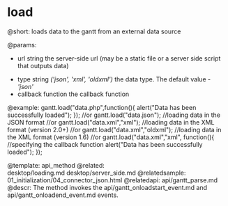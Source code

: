 load
=============
@short:	loads data to the gantt from an external data source

@params: 
- url	string  the server-side url (may be a static file or a server side script that outputs data)
* type	string	<i>('json', 'xml', 'oldxml')</i> the data type. The default value - <i>'json'</i>
* callback		function 	the callback function


@example: 
gantt.load("data.php",function(){
	alert("Data has been successfully loaded");
});
//or
gantt.load("data.json"); //loading data in the JSON format
//or
gantt.load("data.xml","xml"); //loading data in the XML format (version 2.0+)
//or
gantt.load("data.xml","oldxml"); //loading data in the XML format (version 1.6)
//or
gantt.load("data.xml","xml", function(){ //specifying the callback function 
	alert("Data has been successfully loaded");
});

@template:	api_method
@related:	
    desktop/loading.md
    desktop/server_side.md
@relatedsample:
	01_initialization/04_connector_json.html
@relatedapi:
	api/gantt_parse.md
@descr: 
The method invokes the api/gantt_onloadstart_event.md and api/gantt_onloadend_event.md events.
